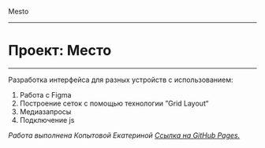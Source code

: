 Mesto

------

# Проект: Место

------

Разработка интерфейса для разных устройств с использованием:
1. Работа с Figma
2. Построение сеток с помощью технологии ”Grid Layout“
3. Медиазапросы
4. Подключение js



*Работа выполнена Копытовой Екатериной 
[Cсылка на GitHub Pages.](https://ketrin-kop.github.io/mesto/ "Cсылка на GitHub Pages.")*